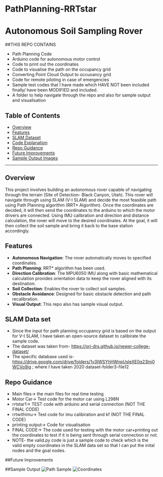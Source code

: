 # PathPlanning-RRTstar

# Autonomous Soil Sampling Rover

##THIS REPO CONTAINS
- Path Planning Code
- Arduino code for autonomous motor control
- Code to print out the coordinates
- Code to visualise the path on the occupancy grid
- Converting Point Cloud Output to occuoancy grid
- Code for remote piloting in case of emergencies
- Sample test codes that I have made which HAVE NOT been included finally/ have been MODIFIED and included.
- A folder to help navigate through the repo and also for sample output and visualisation

## Table of Contents
- [Overview](#overview)
- [Features](#features)
- [SLAM Dataset](#slam-data-set)
- [Code Explanation](#code-explanation)
- [Repo Guidance](#repo-guidance)
- [Future Improvements](#future-improvements)
- [Sample Output Images](#sample-output)

---

## Overview

This project involves building an autonomous rover capable of navigating through the terrain (Site of Detection- Black Canyon, Utah). This rover will navigate through using SLAM (V-I SLAM) and decide the most feasible path using Path Planning algorithm (RRT* Algorithm). Once the coordinates are decided, it will then send the coordinates to the arduino to which the motor drivers are connected. Using IMU calibration and direction and distance calculation, the rover will move to the desired coordinates. At the goal, it will then collect the soil sample and bring it back to the base station accordingly.


## Features

- **Autonomous Navigation**: The rover automatically moves to specified coordinates.
- **Path Planning**: RRT* algorithm has been used.
- **Direction Calibration**: The MPU6050 IMU along with basic mathematical calculation provides orientation data to keep the rover aligned with its destination.
- **Soil Collection**: Enables the rover to collect soil samples.
- **Obstacle Avoidance**: Designed for basic obstacle detection and path recalibration.
- **Visual Output**: This repo also has sample visual output.

## SLAM Data set

- Since the input for path planning occupancy grid is based on the output for V-I SLAM, I have taken an open-source dataset to calibirate the sample code.
- The dataset was taken from- https://ori-drs.github.io/newer-college-dataset/
- The specific database used is- https://drive.google.com/drive/folders/1y3IWSYhHWnpUsleXE0q23lnj0WCVo9ig ; where I have taken 2020 dataset-folder3-file12

## Repo Guidance

- Main files-> the main files for real time testing
- Motor Car-> Test code for the motor car using L298N
- rrtstar1-> TEST code with arduino and serial connection (NOT THE FINAL CODE)
- rrtwithimu-> Test code for imu calibiration and kf (NOT THE FINAL CODE)
- printing output-> Code for visualisation 
- FINAL CODE-> The code used for testing with the motor car+printing out the coordinates to test if it is being sent through serial connection or not.
- NOTE- the valid.py code is just a sample code to check which is the valid empty coordinates in the SLAM data set so that I can put the inital nodes and the goal nodes.

##Future Improvements

##Sample Output
![Path Sample](FOR%20REVIEW/pathfar.jpg)
![Coordinates](FOR%20REVIEW/coordinates.png)
